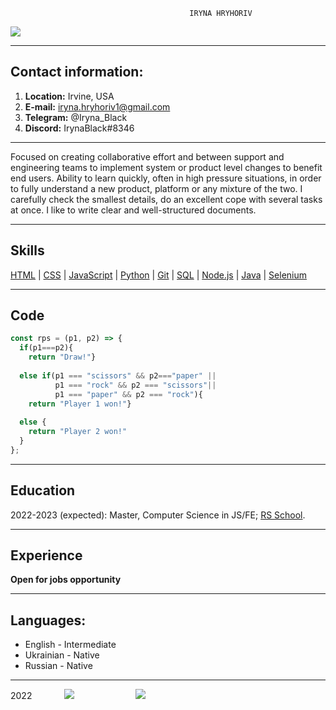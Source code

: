 [schoolLogo]: /assets/img/RSSchoollogosmall.jpg
[schoolLink]: https://rs.school/js/
[githubLogo]: /assets/img/GitHub.jpeg
[githubLink]: https://github.com/IrynaHryhoriv/rsschool-cv/tree/gh-pages
[profileLogo]: /assets/img/imagesCVtest.jpeg

                                            IRYNA HRYHORIV

![][profileLogo]

---

Contact information:
--------------------

1. **Location:**  Irvine, USA
2. **E-mail:**    iryna.hryhoriv1@gmail.com
3. **Telegram:**  @Iryna_Black
4. **Discord:**   IrynaBlack#8346
   

---

Focused on creating collaborative effort and between support and engineering teams to implement system or product level changes to benefit end users.
Ability to learn quickly, often in high pressure situations, in order to fully understand a new product, platform or any mixture of the two.
I carefully check the smallest details, do an excellent cope with several tasks at once. 
I like to write clear and well-structured documents.

---

Skills
------

[HTML](https://html.com) | 
[CSS](https://css.com) | 
[JavaScript](https://javascript.com) | 
[Python](https://www.python.org/) | 
[Git](https://git-scm.com/) | 
[SQL](https://www.w3schools.com/sql/) | 
[Node.js](https://nodejs.org/en/) | 
[Java](https://java.com) | 
[Selenium](https://www.selenium.dev/)

----

Code 
----

```js
const rps = (p1, p2) => {
  if(p1===p2){
    return "Draw!"}
  
  else if(p1 === "scissors" && p2==="paper" ||
          p1 === "rock" && p2 === "scissors"|| 
          p1 === "paper" && p2 === "rock"){
    return "Player 1 won!"}
  
  else {
    return "Player 2 won!"
  }
};
```
----

Education
---------
2022-2023 (expected): Master, Computer Science in JS/FE;  [RS School](https://rs.school).

----

Experience
----------
**Open for jobs opportunity**

----

Languages:
----------

* English   - Intermediate
* Ukrainian - Native
* Russian   - Native

-----

2022&nbsp;&nbsp;&nbsp;&nbsp;&nbsp;&nbsp;&nbsp;&nbsp;&nbsp;&nbsp;&nbsp;&nbsp;&nbsp;[![][schoolLogo]][schoolLink]&nbsp;&nbsp;&nbsp;&nbsp;&nbsp;&nbsp;&nbsp;&nbsp;&nbsp;&nbsp;&nbsp;&nbsp;&nbsp;&nbsp;&nbsp;&nbsp;&nbsp;&nbsp;&nbsp;&nbsp;&nbsp;&nbsp;&nbsp;&nbsp;&nbsp;[![][githubLogo]][githubLink]

